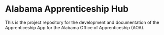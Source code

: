 # Alabama Apprenticeship Hub 

This is the project repository for the development and documentation of the Apprenticeship App for the Alabama Office of Apprenticeship (AOA).